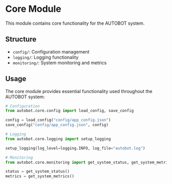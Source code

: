 # Core Module

This module contains core functionality for the AUTOBOT system.

## Structure

- `config/`: Configuration management
- `logging/`: Logging functionality
- `monitoring/`: System monitoring and metrics

## Usage

The core module provides essential functionality used throughout the AUTOBOT system:

```python
# Configuration
from autobot.core.config import load_config, save_config

config = load_config("config/app_config.json")
save_config("config/app_config.json", config)

# Logging
from autobot.core.logging import setup_logging

setup_logging(log_level=logging.INFO, log_file="autobot.log")

# Monitoring
from autobot.core.monitoring import get_system_status, get_system_metrics

status = get_system_status()
metrics = get_system_metrics()
```
